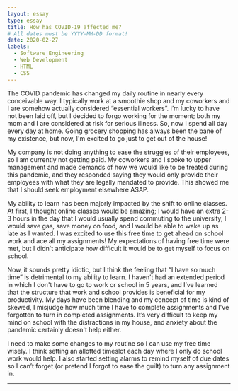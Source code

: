 ```yaml
---
layout: essay
type: essay
title: How has COVID-19 affected me?
# All dates must be YYYY-MM-DD format!
date: 2020-02-27
labels:
  - Software Engineering
  - Web Development
  - HTML
  - CSS
---
```


The COVID pandemic has changed my daily routine in nearly every conceivable way. I typically work at a smoothie shop and my coworkers and I are somehow actually considered “essential workers”. I’m lucky to have not been laid off, but I decided to forgo working for the moment; both my mom and I are considered at risk for serious illness. So, now I spend all day every day at home. Going grocery shopping has always been the bane of my existence, but now, I'm excited to go just to get out of the house! 

My company is not doing anything to ease the struggles of their employees, so I am currently not getting paid. My coworkers and I spoke to upper management and made demands of how we would like to be treated during this pandemic, and they responded saying they would only provide their employees with what they are legally mandated to provide. This showed me that I should seek employment elsewhere ASAP.

My ability to learn has been majorly impacted by the shift to online classes. At first, I thought online classes would be amazing; I would have an extra 2-3 hours in the day that I would usually spend commuting to the university, I would save gas, save money on food, and I would be able to wake up as late as I wanted. I was excited to use this free time to get ahead on school work and ace all my assignments! My expectations of having free time were met, but I didn't anticipate how difficult it would be to get myself to focus on school. 

Now, it sounds pretty idiotic, but I think the feeling that “I have so much time” is detrimental to my ability to learn. I haven’t had an extended period in which I don't have to go to work or school in 5 years, and I’ve learned that the structure that work and school provides is beneficial for my productivity. My days have been blending and my concept of time is kind of skewed, I misjudge how much time I have to complete assignments and I've forgotten to turn in completed assignments. It’s very difficult to keep my mind on school with the distractions in my house, and anxiety about the pandemic certainly doesn't help either.

I need to make some changes to my routine so I can use my free time wisely. I think setting an allotted timeslot each day where I only do school work would help. I also started setting alarms to remind myself of due dates so I can’t forget (or pretend I forgot to ease the guilt) to turn any assignment in.
<hr>
